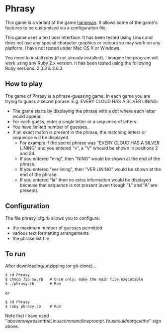 # Phrasy

This game is a variant of the game
[hangman](https://en.wikipedia.org/wiki/Hangman_(game)). It allows
some of the game's features to be customised via a configuration file.

This game uses a text user interface. It has been tested using Linux
and does not use any special character graphics or colours so may work
on any platform. I have not tested under Mac OS X or Windows.

You need to install ruby (if not already installed). I imagine
the program will work using any Ruby 2.x version. It has been tested
using the following Ruby versions: 2.3.3 & 2.6.3.


## How to play

The game of Phrasy is a phrase-guessing game. In each game you are
trying to guess a secret phrase. E.g. EVERY CLOUD HAS A SILVER LINING.

- The game starts by displaying the phrase with a dot where each
  letter would appear.
- For each guess, enter a single letter or a sequence of letters.
- You have limited number of guesses.
- If an exact match is present in the phrase, the matching letters or
  sequence will be displayed.
  * For example if the secret phrase was "EVERY CLOUD HAS A SILVER
    LINING" and you entered "v", a "V" whould be shown in positions
    2 and 24.
  * If you entered "ning", then "NING" would be shown at the end of
    the phrase.
  * If you entered "ver lining", then "VER LINING" would be shown
    at the end of the phrase. 
  * If you entered "la" then no extra information would be displayed
    because that *sequence* is not present (even though "L" and "A"
    are present).


## Configuration

The file phrasy_cfg.rb allows you to configure:

- the maximum number of guesses permitted
- various text formatting arrangements
- the phrase list file


## To run

After downloading/unzipping (or git-clone)...

```
$ cd Phrasy
$ chmod 755 mw.rb   # Once only; make the main file executable
$ ./phrasy.rb       # Run
```

or

```
$ cd Phrasy
$ ruby phrasy.rb    # Run
```

Note that I have used '$' above to represent the Linux command
line prompt. You should not type the '$' sign above.


